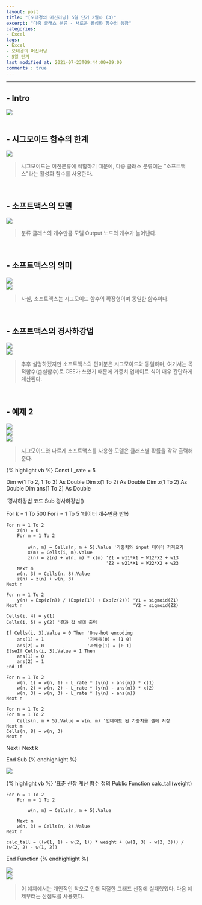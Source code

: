 ```yaml
---
layout: post
title: "[오태경의 머신러닝] 5일 단기 2일차 (3)"
excerpt: "다중 클래스 분류 - 새로운 활성화 함수의 등장"
categories:
- Excel
tags:
- Excel
- 오태경의 머신러닝
- 5일 단기
last_modified_at: 2021-07-23T09:44:00+09:00
comments : true
---
```

<hr>

<h2>- Intro</h2>
<div style="align-items: center;">
    <img src="/assets/post-image/Excel-5일-단기-2/슬라이드14.PNG">
</div>

<br>
<h2>- 시그모이드 함수의 한계</h2>
<div style="align-items: center;">
    <img src="/assets/post-image/Excel-5일-단기-2/슬라이드15.PNG">
</div>

> 시그모이드는 이진분류에 적합하기 때문에, 다중 클래스 분류에는 "소프트맥스"라는 활성화 함수를 사용한다.

<br>
<h2>- 소프트맥스의 모델</h2>
<div style="align-items: center;">
    <img src="/assets/post-image/Excel-5일-단기-2/슬라이드16.PNG">
</div>

> 분류 클래스의 개수만큼 모델 Output 노드의 개수가 늘어난다.

<br>
<h2>- 소프트맥스의 의미</h2>
<div style="align-items: center;">
    <img src="/assets/post-image/Excel-5일-단기-2/슬라이드17.PNG">
</div>
<div style="align-items: center;">
    <img src="/assets/post-image/Excel-5일-단기-2/슬라이드18.PNG">
</div>

> 사실, 소프트맥스는 시그모이드 함수의 확장형이며 동일한 함수이다.

<br>
<h2>- 소프트맥스의 경사하강법</h2>
<div style="align-items: center;">
    <img src="/assets/post-image/Excel-5일-단기-2/슬라이드19.PNG">
</div>
<div style="align-items: center;">
    <img src="/assets/post-image/Excel-5일-단기-2/슬라이드20.PNG">
</div>

> 추후 설명하겠지만 소프트맥스의 편미분은 시그모이드와 동일하며, 여기서는 목적함수(손실함수)로 CEE가 쓰였기 때문에 가중치 업데이트 식이 매우 간단하게 계산된다.

<br>
<h2>- 예제 2</h2>
<div style="align-items: center;">
    <img src="/assets/post-image/Excel-5일-단기-2/슬라이드21.PNG">
</div>
<div style="align-items: center;">
    <img src="/assets/post-image/Excel-5일-단기-2/슬라이드22보충1.PNG">
</div>
<div style="align-items: center;">
    <img src="/assets/post-image/Excel-5일-단기-2/슬라이드22보충2.PNG">
</div>

> 시그모이드와 다르게 소프트맥스를 사용한 모델은 클래스별 확률을 각각 출력해준다.

{% highlight vb %}
Const L_rate = 5

Dim w(1 To 2, 1 To 3) As Double
Dim x(1 To 2) As Double
Dim z(1 To 2) As Double
Dim ans(1 To 2) As Double

'경사하강법 코드
Sub 경사하강법()

For k = 1 To 500
For i = 1 To 5 '데이터 개수만큼 반복

    For n = 1 To 2
        z(n) = 0
        For m = 1 To 2

            w(n, m) = Cells(n, m + 5).Value '가중치와 input 데이터 가져오기
            x(m) = Cells(i, m).Value
            z(n) = z(n) + w(n, m) * x(m) 'Z1 = w11*X1 + W12*X2 + w13
                                         'Z2 = w21*X1 + W22*X2 + w23
        Next m
        w(n, 3) = Cells(n, 8).Value
        z(n) = z(n) + w(n, 3)
    Next n

    For n = 1 To 2
        y(n) = Exp(z(n)) / (Exp(z(1)) + Exp(z(2))) 'Y1 = sigmoid(Z1)
    Next n                                         'Y2 = sigmoid(Z2)

    Cells(i, 4) = y(1)
    Cells(i, 5) = y(2) '결과 값 셀에 출력

    If Cells(i, 3).Value = 0 Then 'One-hot encoding
        ans(1) = 1                '저체중(0) = [1 0]
        ans(2) = 0                '과체중(1) = [0 1]
    ElseIf Cells(i, 3).Value = 1 Then
        ans(1) = 0
        ans(2) = 1
    End If

    For n = 1 To 2
        w(n, 1) = w(n, 1) - L_rate * (y(n) - ans(n)) * x(1)
        w(n, 2) = w(n, 2) - L_rate * (y(n) - ans(n)) * x(2)
        w(n, 3) = w(n, 3) - L_rate * (y(n) - ans(n))
    Next n

    For n = 1 To 2
    For m = 1 To 2
        Cells(n, m + 5).Value = w(n, m) '업데이트 된 가중치를 셀에 저장
    Next m
    Cells(n, 8) = w(n, 3)
    Next n

Next i
Next k

End Sub
{% endhighlight %}

<div style="align-items: center;">
    <img src="/assets/post-image/Excel-5일-단기-2/슬라이드23.PNG">
</div>

{% highlight vb %}
'표준 신장 계산 함수 정의
Public Function calc_tall(weight)

    For n = 1 To 2
        For m = 1 To 2

            w(n, m) = Cells(n, m + 5).Value

        Next m
        w(n, 3) = Cells(n, 8).Value
    Next n

    calc_tall = ((w(1, 1) - w(2, 1)) * weight + (w(1, 3) - w(2, 3))) / (w(2, 2) - w(1, 2))

End Function
{% endhighlight %}

<div style="align-items: center;">
    <img src="/assets/post-image/Excel-5일-단기-2/슬라이드24.PNG">
</div>
<div style="align-items: center;">
    <img src="/assets/post-image/Excel-5일-단기-2/슬라이드25.PNG">
</div>

> 이 예제에서는 개인적인 착오로 인해 적절한 그래프 선정에 실패했었다. 다음 예제부터는 산점도를 사용했다. 

<br>